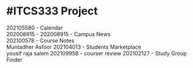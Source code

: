 <h1>#ITCS333 Project</h1>
202105580 - Calendar<br />
202008915 - 202008915 -  Campus News<br />
202100578 - Course Notes<br />
Muntadher Asfoor 202104013 - Students Marketplace<br />
yousif raja salem  202109958 - courser review
202102127 - Study Group Finder
